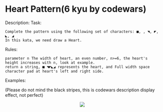  # Heart Pattern(6 kyu by codewars)

Description:
Task:

    Complete the pattern using the following set of characters: ■, , ◥, ◤, ◣, ◢
    In this kata, we need draw a Heart.

Rules:

    parameter n The width of heart, an even number, n>=6, the heart's height increases with n, look at example.
    return a string, ■ ◥◤◣◢ represents the heart, and Full width space character pad at heart's left and right side.

Examples:

(Please do not mind the black stripes, this is codewars description display effect, not perfect)
<p align="center">
  <img src="https://user-images.githubusercontent.com/54831801/193118700-d26d5378-4a21-4065-bacc-9ad0b1a2e64c.png" />
</p>



